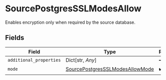 # SourcePostgresSSLModesAllow

Enables encryption only when required by the source database.


## Fields

| Field                                                                                     | Type                                                                                      | Required                                                                                  | Description                                                                               |
| ----------------------------------------------------------------------------------------- | ----------------------------------------------------------------------------------------- | ----------------------------------------------------------------------------------------- | ----------------------------------------------------------------------------------------- |
| `additional_properties`                                                                   | Dict[str, *Any*]                                                                          | :heavy_minus_sign:                                                                        | N/A                                                                                       |
| `mode`                                                                                    | [SourcePostgresSSLModesAllowMode](../../models/shared/sourcepostgressslmodesallowmode.md) | :heavy_check_mark:                                                                        | N/A                                                                                       |